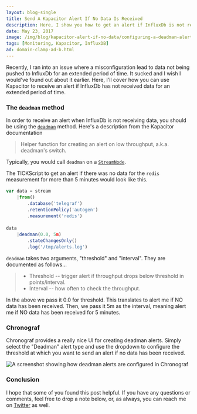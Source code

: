 ```yaml
---
layout: blog-single
title: Send A Kapacitor Alert If No Data Is Received
description: Here, I show you how to get an alert if InfluxDb is not receiving data
date: May 23, 2017
image: /img/blog/kapacitor-alert-if-no-data/configuring-a-deadman-alert-in-chronograf@2x.jpg
tags: [Monitoring, Kapacitor, InfluxDB]
ad: domain-clamp-ad-b.html
---
```


Recently, I ran into an issue where a misconfiguration lead to data not being pushed to InfluxDb for an extended period of time. It sucked and I wish I would've found out about it earlier. Here, I'll cover how you can use Kapacitor to receive an alert if InfluxDb has not received data for an extended period of time.

<!-- excerpt_separator -->

### The `deadman` method

In order to receive an alert when InfluxDb is not receiving data, you should be using the [`deadman`](https://docs.influxdata.com/kapacitor/v1.3/nodes/stream_node/#deadman)  method. Here's a description from the Kapacitor documentation

> Helper function for creating an alert on low throughput, a.k.a. deadman's switch. 

Typically, you would call `deadman` on a [`StreamNode`](https://docs.influxdata.com/kapacitor/v1.3/nodes/stream_node/).

The TICKScript to get an alert if there was no data for the `redis` measurement for more than 5 minutes would look like this.

```javascript 
var data = stream
    |from()
        .database('telegraf')
        .retentionPolicy('autogen')
        .measurement('redis')

data
    |deadman(0.0, 5m)
        .stateChangesOnly()
        .log('/tmp/alerts.log')
```

`deadman` takes two arguments, "threshold" and "interval". They are documented as follows...

> - Threshold -- trigger alert if throughput drops below threshold in points/interval. 
> - Interval -- how often to check the throughput. 

In the above we pass it 0.0 for threshold. This translates to alert me if NO data has been received. Then, we pass it 5m as the interval, meaning alert me if NO data has been received for 5 minutes.

### Chronograf

Chronograf provides a really nice UI for creating deadman alerts. Simply select the "Deadman" alert type and use the dropdown to configure the threshold at which you want to send an alert if no data has been received.

<img
  class="rounded shadow"
  src="/img/blog/kapacitor-alert-if-no-data/configuring-a-deadman-alert-in-chronograf@1x.jpg"
  srcset="/img/blog/kapacitor-alert-if-no-data/configuring-a-deadman-alert-in-chronograf@1x.jpg 1x, /img/blog/kapacitor-alert-if-no-data/configuring-a-deadman-alert-in-chronograf@2x.jpg 2x"
  alt="A screenshot showing how deadman alerts are configured in Chronograf">

### Conclusion

I hope that some of you found this post helpful. If you have any questions or comments, feel free to drop a note below, or, as always, you can reach me on [Twitter](http://twitter.com/maxpchadwick) as well.
